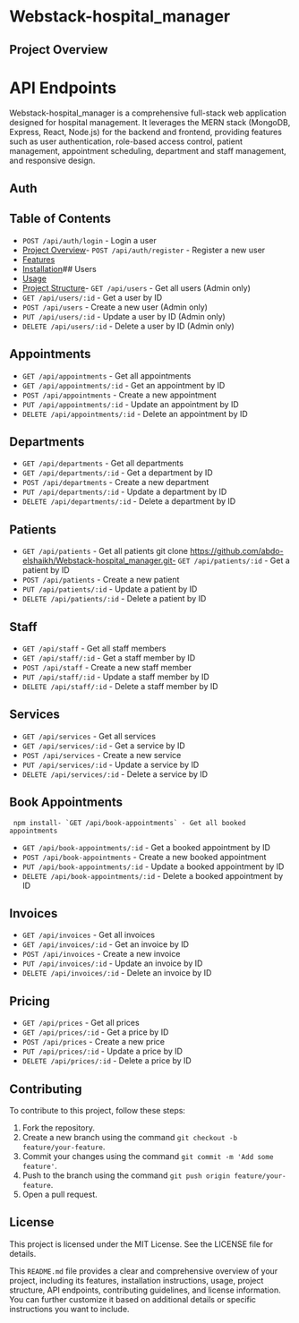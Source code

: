 # Webstack-hospital_manager

## Project Overview
# API Endpoints
Webstack-hospital_manager is a comprehensive full-stack web application designed for hospital management. It leverages the MERN stack (MongoDB, Express, React, Node.js) for the backend and frontend, providing features such as user authentication, role-based access control, patient management, appointment scheduling, department and staff management, and responsive design.
## Auth
## Table of Contents
- `POST /api/auth/login` - Login a user
- [Project Overview](#project-overview)- `POST /api/auth/register` - Register a new user
- [Features](#features)
- [Installation](#installation)## Users
- [Usage](#usage)
- [Project Structure](#project-structure)- `GET /api/users` - Get all users (Admin only)
- `GET /api/users/:id` - Get a user by ID
- `POST /api/users` - Create a new user (Admin only)
- `PUT /api/users/:id` - Update a user by ID (Admin only)
- `DELETE /api/users/:id` - Delete a user by ID (Admin only)

## Appointments

- `GET /api/appointments` - Get all appointments
- `GET /api/appointments/:id` - Get an appointment by ID
- `POST /api/appointments` - Create a new appointment
- `PUT /api/appointments/:id` - Update an appointment by ID
- `DELETE /api/appointments/:id` - Delete an appointment by ID

## Departments

- `GET /api/departments` - Get all departments
- `GET /api/departments/:id` - Get a department by ID
- `POST /api/departments` - Create a new department
- `PUT /api/departments/:id` - Update a department by ID
- `DELETE /api/departments/:id` - Delete a department by ID

## Patients

- `GET /api/patients` - Get all patients
    git clone https://github.com/abdo-elshaikh/Webstack-hospital_manager.git- `GET /api/patients/:id` - Get a patient by ID
- `POST /api/patients` - Create a new patient
- `PUT /api/patients/:id` - Update a patient by ID
- `DELETE /api/patients/:id` - Delete a patient by ID

## Staff

- `GET /api/staff` - Get all staff members
- `GET /api/staff/:id` - Get a staff member by ID
- `POST /api/staff` - Create a new staff member
- `PUT /api/staff/:id` - Update a staff member by ID
- `DELETE /api/staff/:id` - Delete a staff member by ID

## Services

- `GET /api/services` - Get all services
- `GET /api/services/:id` - Get a service by ID
- `POST /api/services` - Create a new service
- `PUT /api/services/:id` - Update a service by ID
- `DELETE /api/services/:id` - Delete a service by ID

## Book Appointments

     npm install- `GET /api/book-appointments` - Get all booked appointments
- `GET /api/book-appointments/:id` - Get a booked appointment by ID
- `POST /api/book-appointments` - Create a new booked appointment
- `PUT /api/book-appointments/:id` - Update a booked appointment by ID
- `DELETE /api/book-appointments/:id` - Delete a booked appointment by ID

## Invoices

- `GET /api/invoices` - Get all invoices
- `GET /api/invoices/:id` - Get an invoice by ID
- `POST /api/invoices` - Create a new invoice
- `PUT /api/invoices/:id` - Update an invoice by ID
- `DELETE /api/invoices/:id` - Delete an invoice by ID

## Pricing

- `GET /api/prices` - Get all prices
- `GET /api/prices/:id` - Get a price by ID
- `POST /api/prices` - Create a new price
- `PUT /api/prices/:id` - Update a price by ID
- `DELETE /api/prices/:id` - Delete a price by ID


## Contributing
To contribute to this project, follow these steps:
1. Fork the repository.
2. Create a new branch using the command `git checkout -b feature/your-feature`.
3. Commit your changes using the command `git commit -m 'Add some feature'`.
4. Push to the branch using the command `git push origin feature/your-feature`.
5. Open a pull request.

## License
This project is licensed under the MIT License. See the LICENSE file for details.

This `README.md` file provides a clear and comprehensive overview of your project, including its features, installation instructions, usage, project structure, API endpoints, contributing guidelines, and license information. You can further customize it based on additional details or specific instructions you want to include.

